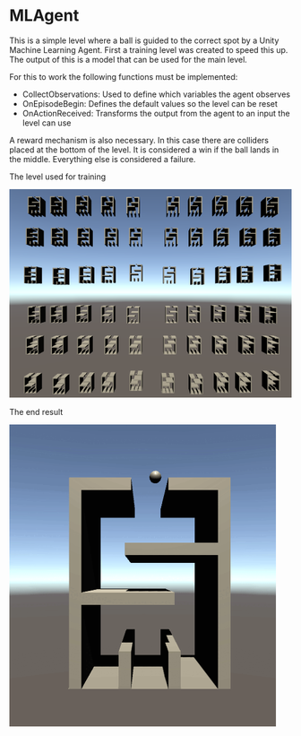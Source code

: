 # MLAgent

This is a simple level where a ball is guided to the correct spot by a Unity Machine Learning Agent. First a training level was created to speed this up. The output of this is a model that can be used for the main level.

For this to work the following functions must be implemented:
- CollectObservations: Used to define which variables the agent observes
- OnEpisodeBegin: Defines the default values so the level can be reset
- OnActionReceived: Transforms the output from the agent to an input the level can use

A reward mechanism is also necessary. In this case there are colliders placed at the bottom of the level. It is considered a win if the ball lands in the middle. Everything else is considered a failure.

The level used for training

![The training level](Images/training.png)

The end result

![A demo of the end result](Images/game.gif)
